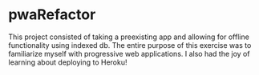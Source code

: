 # pwaRefactor

This project consisted of taking a preexisting app and allowing for offline functionality 
using indexed db. The entire purpose of this exercise was to familiarize myself with 
progressive web applications. I also had the joy of learning about deploying to Heroku!
